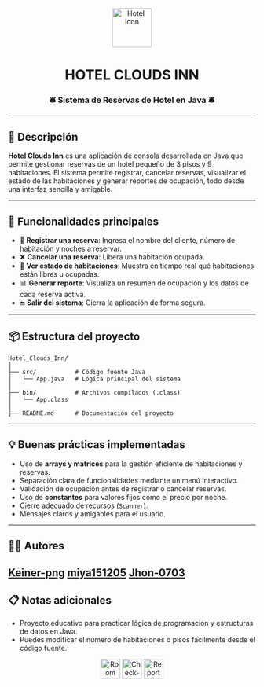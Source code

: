 <div align="center">
	<img src="https://img.icons8.com/ios-filled/100/000000/hotel.png" alt="Hotel Icon" width="80"/>
	<h1>HOTEL CLOUDS INN</h1>
	<h3>🛎️ Sistema de Reservas de Hotel en Java 🛎️</h3>
</div>

---

## 📝 Descripción

**Hotel Clouds Inn** es una aplicación de consola desarrollada en Java que permite gestionar reservas de un hotel pequeño de 3 pisos y 9 habitaciones. El sistema permite registrar, cancelar reservas, visualizar el estado de las habitaciones y generar reportes de ocupación, todo desde una interfaz sencilla y amigable.

---

## 🚀 Funcionalidades principales

- 📝 **Registrar una reserva**: Ingresa el nombre del cliente, número de habitación y noches a reservar.
- ❌ **Cancelar una reserva**: Libera una habitación ocupada.
- 🏨 **Ver estado de habitaciones**: Muestra en tiempo real qué habitaciones están libres u ocupadas.
- 📊 **Generar reporte**: Visualiza un resumen de ocupación y los datos de cada reserva activa.
- 🔚 **Salir del sistema**: Cierra la aplicación de forma segura.

---

## 📦 Estructura del proyecto

```text
Hotel_Clouds_Inn/
│
├── src/           # Código fuente Java
│   └── App.java   # Lógica principal del sistema
│
├── bin/           # Archivos compilados (.class)
│   └── App.class
│
├── README.md      # Documentación del proyecto
```

---

## 💡 Buenas prácticas implementadas

- Uso de **arrays y matrices** para la gestión eficiente de habitaciones y reservas.
- Separación clara de funcionalidades mediante un menú interactivo.
- Validación de ocupación antes de registrar o cancelar reservas.
- Uso de **constantes** para valores fijos como el precio por noche.
- Cierre adecuado de recursos (`Scanner`).
- Mensajes claros y amigables para el usuario.

---

## 👨‍💻 Autores

[Keiner-png](https://github.com/Keiner-png)
[miya151205](https://github.com/miya151205)
[Jhon-0703](https://github.com/Jhon-0703)
---

## 📋 Notas adicionales

- Proyecto educativo para practicar lógica de programación y estructuras de datos en Java.
- Puedes modificar el número de habitaciones o pisos fácilmente desde el código fuente.

<div align="center">
	<img src="https://img.icons8.com/ios-filled/50/000000/bedroom.png" alt="Room Icon" width="40"/>
	<img src="https://img.icons8.com/ios-filled/50/000000/check-in-desk.png" alt="Check-in Icon" width="40"/>
	<img src="https://img.icons8.com/ios-filled/50/000000/report-card.png" alt="Report Icon" width="40"/>
</div>
